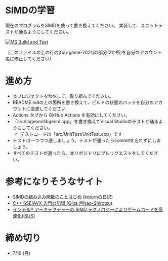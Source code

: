 # SIMDの学習

現在のプログラムをSIMDを使って書き換えてください。
実装して、ユニットテストが通るようにしてください。

[![MS Build and Test](https://github.com/Yuto-S27/SIMD_study/actions/workflows/MsBuildAndTest.yml/badge.svg)](https://github.com/Yuto-S27/SIMD_study/actions/workflows/MsBuildAndTest.yml)

（このファイルの上の行の[tpu-game-2021]の部分(2か所)を自分のアカウント名に修正してください）

# 進め方
* 本プロジェクトをforkして、取り組んでください。
* README.mdの上の箇所を書き換えて、ビルドの状態のバッチを自分のアカウントに変更してください
* Actions タブから GitHub Actions を有効にしてください。
* 「src/libgeom/libgeom.cpp」を書き換えてVisual Studioのテストが通るようにしてください。
  * テストコードは「src/UnitTest/UnitTest.cpp」です
* テストは一つづつ通しましょう。テストが通ったらcommitを忘れずにしましょう。
* すべてのテストが通ったら、本リポジトリにプルリクエストをしてください。

# 参考になりそうなサイト
* [SIMDの組み込み関数のことはじめ (koturnの日記)](https://koturn.hatenablog.com/entry/2016/07/18/090000)
* [C++ SSE/AVX 入門の記録 (Qiita @Nao-Shirotsu)](https://qiita.com/Nao-Shirotsu/items/a6919cf1b7122ac96ea9)
* [インテル® アーキテクチャーの SIMD テクノロジーによりゲームコードを高速化(iSUS)](https://www.isus.jp/games/using-simd-technologies-on-intel-architecture-to-speed-up-game-code/)


# 締め切り
* 7/19 (月)
